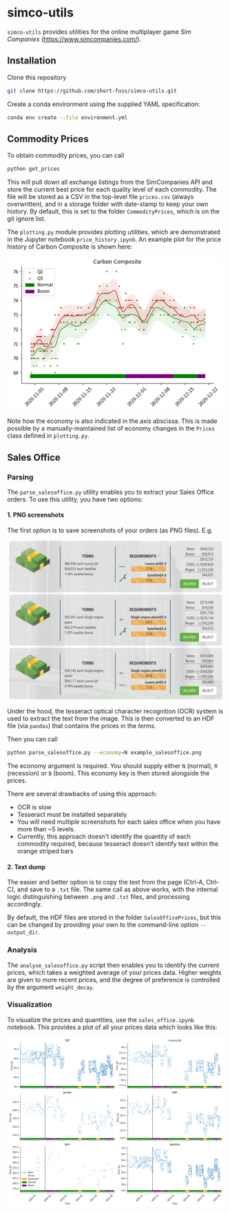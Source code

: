 # simco-utils
`simco-utils` provides utilities for the online multiplayer game *Sim Companies* (https://www.simcompanies.com/).

## Installation
Clone this repository
```bash
git clone https://github.com/short-fuss/simco-utils.git
```

Create a conda environment using the supplied YAML specification:
```bash
conda env create --file environment.yml
```

## Commodity Prices
To obtain commodity prices, you can call
```bash
python get_prices
```

This will pull down all exchange listings from the SimCompanies API and store the current best price for each quality level of each commodity. The file will be stored as a CSV in the top-level file `prices.csv` (always overwritten), and in a storage folder with date-stamp to keep your own  history. By default, this is set to the folder `CommodityPrices`, which is on the git ignore list.

The `plotting.py` module provides plotting utilities, which are demonstrated in the Jupyter notebook `price_history.ipynb`. An example plot for the price history of Carbon Composite is shown here:
<p align="center">
  <img width="493" src="example.png" alt="Price history for Carbon Composite">
</p>

Note how the economy is also indicated in the axis abscissa. This is made possible by a manually-maintained list of economy changes in the `Prices` class defined in `plotting.py`.


## Sales Office

### Parsing
The `parse_salesoffice.py` utility enables you to extract your Sales Office orders. To use this utility, you have two options:

#### 1. PNG screenshots
The first option is to save screenshots of your orders (as PNG files). E.g.
<p align="center">
  <img width="500" src="example_salesoffice.png" alt="Sales Office orders example">
</p>

Under the hood, the tesseract optical character recognition (OCR) system is used to extract the text from the image. This is then converted to an HDF file (via `pandas`) that contains the prices in the *terms*. 

Then you can call 
```bash
python parse_salesoffice.py --economy=N example_salesoffice.png
```

The economy argument is required. You should supply either `N` (normal), `R` (recession) or `B` (boom). This economy key is then stored alongside the prices.

There are several drawbacks of using this approach:
- OCR is slow 
- Tesseract must be installed separately
- You will need multiple screenshots for each sales office when you have more than ~5 levels.
- Currently, this approach doesn't identify the quantity of each commodity required, because tesseract doesn't identify text within the orange striped bars

#### 2. Text dump
The easier and better option is to copy the text from the page (Ctrl-A, Ctrl-C), and save to a `.txt` file. The same call as above works, with the internal logic distinguishing between `.png` and `.txt` files, and processing accordingly.

By default, the HDF files are stored in the folder `SalesOfficePrices`, but this can be changed by providing your own to the command-line option `--output_dir`.

### Analysis
The `analyse_salesoffice.py` script then enables you to identify the current prices, which takes a weighted average of your prices data. Higher weights are given to more recent prices, and the degree of preference is controlled by the argument `weight_decay`.

### Visualization
To visualize the prices and quantities, use the `sales_office.ipynb` notebook. This provides a plot of all your prices data which looks like this:
<p align="center">
  <img width="1000" src="as_prices.png" alt="Sales Office orders example">
</p>